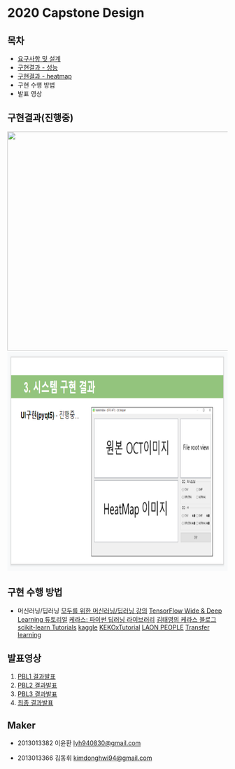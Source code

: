 # 2020 Capstone Design


## 목차
- [요구사항 및 설계](https://github.com/cromatical/Image-based-deep-learning-for-OCT/tree/master/documents)
- [구현결과 - 성능](https://github.com/cromatical/Image-based-deep-learning-for-OCT/tree/master/documents)
- [구현결과 - heatmap](https://github.com/cromatical/Image-based-deep-learning-for-OCT/tree/master/img)
- 구현 수행 방법
- 발표 영상


## 구현결과(진행중)

<center><img src="/img/웹.PNG" width="800" height="500"></center>

<center><img src="/img/pyqt5.PNG" width="800" height="500"></center>


## 구현 수행 방법
- 머신러닝/딥러닝
[모두를 위한 머신러닝/딥러닝 강의](https://hunkim.github.io/ml/)
[TensorFlow Wide & Deep Learning 튜토리얼](https://tensorflowkorea.gitbooks.io/tensorflow-kr/content/g3doc/tutorials/wide_and_deep/)
[케라스: 파이썬 딥러닝 라이브러리](https://keras.io/ko/)
[김태영의 케라스 블로그](https://tykimos.github.io/index.html)
[scikit-learn Tutorials](https://scikit-learn.org/stable/tutorial/index.html)
[kaggle](https://www.kaggle.com/datasets)
[KEKOxTutorial](https://keraskorea.github.io/posts/2018-10-24-%ED%85%90%EC%84%9C%ED%94%8C%EB%A1%9C%EC%9A%B0%20%EC%9B%8C%ED%81%AC%ED%94%8C%EB%A1%9C%EC%9A%B0%EB%A1%9C%EC%84%9C%20%EC%BC%80%EB%9D%BC%EC%8A%A4%20%EC%82%AC%EC%9A%A9%ED%95%98%EA%B8%B0%20%EC%99%84%EC%A0%84%20%EA%B0%80%EC%9D%B4%EB%93%9C/)
[LAON PEOPLE](https://blog.naver.com/laonple)
[Transfer learning](https://jeinalog.tistory.com/13)


## 발표영상
1.   [PBL1 결과발표](https://youtu.be/YIwPM7o87uE)
2.   [PBL2 결과발표](https://youtu.be/zJtn4eeDvb8 )
3.   [PBL3 결과발표](https://youtu.be/9KmefKyzbtk)
4.   [최종 결과발표](https://youtu.be/xeYtalinIlA)

## Maker
- 2013013382 이윤환 lyh940830@gmail.com

- 2013013366 김동휘 kimdonghwi94@gmail.com
